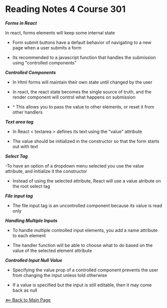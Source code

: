 # Reading Notes 4 Course 301

__*Forms in React*__

In react, forms elements will keep some internal state

- Form submit buttons have a default behavior of navigating to a new page when a user submits a form

- Its recommended to a javascript function that handles the submission using "controlled components"

__*Controlled Components*__

- In Html forms will maintain their own state until changed by the user

- In react, the react state becomes the single source of truth, and the render component will control what happens on submission

- ^ This allows you to pass the value to other elements, or reset it from other handlers

__*Text area tag*__

- In React < textarea > defines its text using the "value" attribute

- The value should be initialized in the constructor so that the form starts out with text

__*Select Tag*__

-To have an option of a dropdown menu selected you use the value attribute, and initialize it the constructor

- Instead of using the selected attribute, React will use a value atribute on the root select tag

__*File input tag*__

- The file input tag is an uncontrolled component because its value is read only

__*Handling Multiple Inputs*__

- To handle multiple controlled input elements, you add a name attribute to each element

- The handler function will be able to choose what to do based on the value of the selected element attribute

__*Controlled Input Null Value*__

- Specifying the value prop of a controlled component prevents the user from changing the input unless told otherwise

- If a value is specified but the input is still editable, then it may come back as null

[<== Back to Main Page](README.md)
